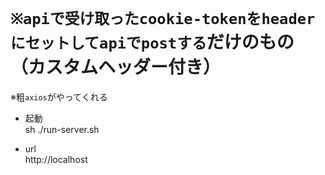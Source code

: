 # `※apiで受け取ったcookie-tokenをheaderにセットしてapiでpostする`だけのもの（カスタムヘッダー付き）

※粗`axios`がやってくれる

- 起動
  <br>sh ./run-server.sh

- url
  <br>http://localhost
